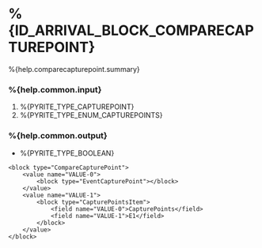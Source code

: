 # %{ID_ARRIVAL_BLOCK_COMPARECAPTUREPOINT}

%{help.comparecapturepoint.summary}

### %{help.common.input}

1. %{PYRITE_TYPE_CAPTUREPOINT}
2. %{PYRITE_TYPE_ENUM_CAPTUREPOINTS}

### %{help.common.output}

-   %{PYRITE_TYPE_BOOLEAN}

```
<block type="CompareCapturePoint">
    <value name="VALUE-0">
        <block type="EventCapturePoint"></block>
    </value>
    <value name="VALUE-1">
        <block type="CapturePointsItem">
            <field name="VALUE-0">CapturePoints</field>
            <field name="VALUE-1">E1</field>
        </block>
    </value>
</block>
```